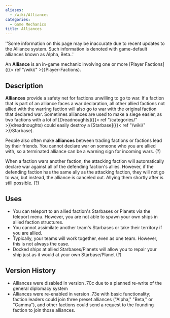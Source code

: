 ```yaml
---
aliases:
  - /wiki/Alliances
categories:
  - Game Mechanics
title: Alliances
---
```


''Some information on this page may be inaccurate due to recent updates to the Alliance system. Such information is denoted with game-default alliances known as Alpha, Beta..'

An **Alliance** is an in-game mechanic involving one or more [Player Factions]({{< ref "/wiki/" >}}Player-Factions).

## Description

**Alliances** provide a safety net for factions unwilling to go to war. If a faction that is part of an alliance faces a war declaration, all other allied factions not allied with the warring faction will also go to war with the original faction that declared war. Sometimes alliances are used to make a siege easier, as two factions with a lot of [Dreadnoughts]({{< ref "/categories/" >}}dreadnoughts) could easily destroy a [Starbase]({{< ref "/wiki/" >}}Starbase).

People also often make **alliances** between trading factions or factions lead by their friends. You cannot declare war on someone who you are allied with, so a terminated alliance can be a warning sign for incoming wars. (?)

When a faction wars another faction, the attacking faction will automatically declare war against all of the defending faction's allies. However, if the defending faction has the same ally as the attacking faction, they will not go to war, but instead, the alliance is canceled out. Allying them shortly after is still possible. (?)

## Uses

- You can teleport to an allied faction's Starbases or Planets via the teleport menu. However, you are not able to spawn your own ships in allied faction structures.
- You cannot assimilate another team's Starbases or take their territory if you are allied.
- Typically, your teams will work together, even as one team. However, this is not always the case.
- Docked ships at allied Starbases/Planets will allow you to repair your ship just as it would at your own Starbase/Planet (?)

## Version History

- Alliances were disabled in version .70c due to a planned re-write of the general diplomacy system
- Alliances were re-enabled in version .73e with basic functionality; faction leaders could join three preset alliances ("Alpha," "Beta," or "Gamma"), and other factions could send a request to the founding faction to join those alliances.
